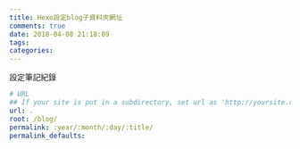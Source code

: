 ```yaml
---
title: Hexo設定blog子資料夾網址
comments: true
date: 2018-04-08 21:18:09
tags:
categories:
---
```



設定筆記紀錄

<!--more-->


```yml
# URL
## If your site is put in a subdirectory, set url as 'http://yoursite.com/child' and root as '/child/'
url: .
root: /blog/
permalink: :year/:month/:day/:title/
permalink_defaults:
```